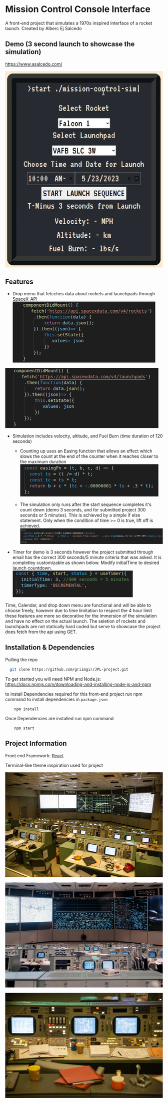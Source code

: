 
# Mission Control Console Interface

A front-end project that simulates a 1970s inspired interface of a rocket launch. Created by Alberc Ej Salcedo


## Demo (3 second launch to showcase the simulation)

https://www.asalcedo.com/

![App Screenshot](https://github.com/griimgir/JPL-project/blob/main/preview.gif?raw=true)


## Features

- Drop menu that fetcches data about rockets and launchpads through SpaceX-API
![App Screenshot](https://github.com/griimgir/JPL-project/blob/main/screenshots/Screenshot%20from%202023-05-23%2019-26-40.png?raw=true)

![App Screenshot](https://github.com/griimgir/JPL-project/blob/main/screenshots/Screenshot%20from%202023-05-23%2019-26-53.png?raw=true)

-  Simulation includes velocity, altitude, and Fuel Burn (time duration of 120 seconds)
    - Counting up uses an Easing function that allows an effect which slows the count at the end of the counter when it reaches closer to the maximum duration
    ![App Screenshot](https://github.com/griimgir/JPL-project/blob/main/screenshots/Screenshot%20from%202023-05-23%2019-21-01.png?raw=true)

    - The simulation only runs after the start sequence completes it's count down (demo 3 seconds, and for submitted project 300 seconds or 5 minutes). This is achieved by a simple if else statement. Only when the condition of time >= 0 is true, lift off is achieved.
    ![App Screenshot](https://github.com/griimgir/JPL-project/blob/main/screenshots/Screenshot%20from%202023-05-23%2019-25-55.png?raw=true)
- Timer for demo is 3 seconds however the project submitted through email has the correct 300 seconds/5 minute criteria that was asked. It is completley customizable as shown below. Modify initialTime to desired launch countdown.
    ![App Screenshot](https://github.com/griimgir/JPL-project/blob/main/screenshots/initialTime.png?raw=true)

Time, Calendar, and drop down menu are functional and will be able to choose freely, however due to time limitation to respect the 4 hour limit these features are more so decorative for the immersion of the simulation and have no effect on the actual launch. The seletion of rockets and launchpads are not statically hard coded but serve to showcase the project does fetch from the api using GET.

## Installation & Dependencies

Pulling the repo

```bash
  git clone https://github.com/griimgir/JPL-project.git
```

To get started you will need NPM and Node.js: https://docs.npmjs.com/downloading-and-installing-node-js-and-npm

to install Dependencies required for this front-end project run npm command to install dependencies in `package.json`

```
    npm install
```

Once Dependencies are installed run npm command

```
    npm start
```


## Project Information
Front end Framework: [React](https://link-url-here.org)

Terminal-like theme inspiration used for project

![App Screenshot](https://github.com/griimgir/JPL-project/blob/main/inspiration2.jpeg?raw=true)

![App Screenshot](https://github.com/griimgir/JPL-project/blob/main/inspiration3.png?raw=true)

![App Screenshot](https://github.com/griimgir/JPL-project/blob/main/inspiration1.jpeg?raw=true)